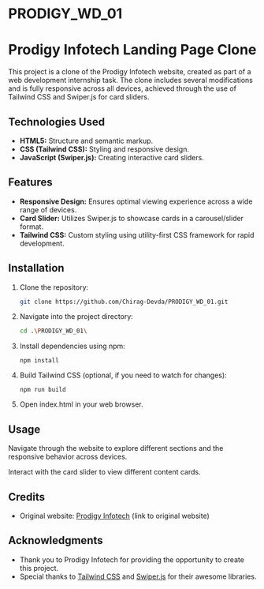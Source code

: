 ﻿# PRODIGY_WD_01

# Prodigy Infotech Landing Page Clone

This project is a clone of the Prodigy Infotech website, created as part of a web development internship task. The clone includes several modifications and is fully responsive across all devices, achieved through the use of Tailwind CSS and Swiper.js for card sliders.

## Technologies Used

- **HTML5:** Structure and semantic markup.
- **CSS (Tailwind CSS):** Styling and responsive design.
- **JavaScript (Swiper.js):** Creating interactive card sliders.

## Features

- **Responsive Design:** Ensures optimal viewing experience across a wide range of devices.
- **Card Slider:** Utilizes Swiper.js to showcase cards in a carousel/slider format.
- **Tailwind CSS:** Custom styling using utility-first CSS framework for rapid development.

## Installation

1. Clone the repository:

   ```bash
   git clone https://github.com/Chirag-Devda/PRODIGY_WD_01.git
   ```

2. Navigate into the project directory:

   ```bash
   cd .\PRODIGY_WD_01\
   ```

3. Install dependencies using npm:

   ```
   npm install
   ```

4. Build Tailwind CSS (optional, if you need to watch for changes):

   ```
   npm run build
   ```

5. Open index.html in your web browser.

## Usage

Navigate through the website to explore different sections and the responsive behavior across devices.

Interact with the card slider to view different content cards.

## Credits

- Original website: [Prodigy Infotech](https://prodigyinfotech.dev/) (link to original website)

## Acknowledgments

- Thank you to Prodigy Infotech for providing the opportunity to create this project.
- Special thanks to [Tailwind CSS](https://tailwindcss.com) and [Swiper.js](https://swiperjs.com) for their awesome libraries.
